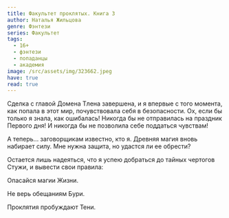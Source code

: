 ```yaml
---
title: Факультет проклятых. Книга 3
author: Наталья Жильцова
genre: Фэнтези
series: Факультет
tags:
  - 16+
  - фэнтези
  - попаданцы
  - академия
image: /src/assets/img/323662.jpeg
have: true
read: true
---
```

Сделка с главой Домена Тлена завершена, и я впервые с того момента, как попала в этот мир, почувствовала себя в безопасности. Ох, если бы только я знала, как ошибалась! Никогда бы не отправилась на праздник Первого дня! И никогда бы не позволила себе поддаться чувствам!

А теперь... заговорщикам известно, кто я. Древняя магия вновь набирает силу. Мне нужна защита, но удастся ли ее обрести?

Остается лишь надеяться, что я успею добраться до тайных чертогов Стужи, и вывести свои правила:

Опасайся магии Жизни.

Не верь обещаниям Бури.

Проклятия пробуждают Тени.
